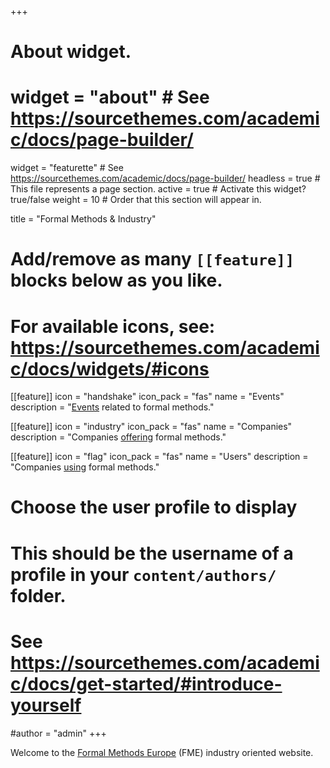 +++
# About widget.
# widget = "about"  # See https://sourcethemes.com/academic/docs/page-builder/
widget = "featurette"  # See https://sourcethemes.com/academic/docs/page-builder/
headless = true  # This file represents a page section.
active = true  # Activate this widget? true/false
weight = 10  # Order that this section will appear in.

title = "Formal Methods & Industry"

# Add/remove as many `[[feature]]` blocks below as you like.
# 
# For available icons, see: https://sourcethemes.com/academic/docs/widgets/#icons

[[feature]]
  icon = "handshake"
  icon_pack = "fas"
  name = "Events"
  description = "[Events](#events) related to formal methods."
  
[[feature]]
  icon = "industry"
  icon_pack = "fas"
  name = "Companies"
  description = "Companies [offering](#producers) formal methods."

[[feature]]
  icon = "flag"
  icon_pack = "fas"
  name = "Users"
  description = "Companies [using](#users) formal methods."


# Choose the user profile to display
# This should be the username of a profile in your `content/authors/` folder.
# See https://sourcethemes.com/academic/docs/get-started/#introduce-yourself
#author = "admin"
+++

Welcome to the [Formal Methods Europe](http://www.fmeurope.org) (FME) industry oriented website.

